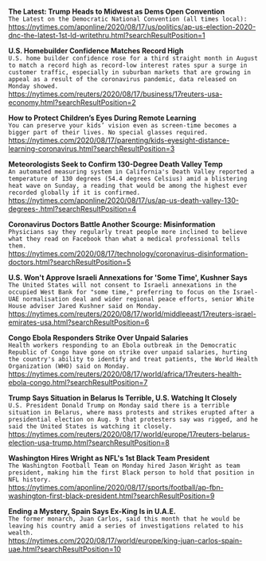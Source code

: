**The Latest: Trump Heads to Midwest as Dems Open Convention**\
`The Latest on the Democratic National Convention (all times local):`\
https://nytimes.com/aponline/2020/08/17/us/politics/ap-us-election-2020-dnc-the-latest-1st-ld-writethru.html?searchResultPosition=1

**U.S. Homebuilder Confidence Matches Record High**\
`U.S. home builder confidence rose for a third straight month in August to match a record high as record-low interest rates spur a surge in customer traffic, especially in suburban markets that are growing in appeal as a result of the coronavirus pandemic, data released on Monday showed.`\
https://nytimes.com/reuters/2020/08/17/business/17reuters-usa-economy.html?searchResultPosition=2

**How to Protect Children’s Eyes During Remote Learning**\
`You can preserve your kids’ vision even as screen-time becomes a bigger part of their lives. No special glasses required.`\
https://nytimes.com/2020/08/17/parenting/kids-eyesight-distance-learning-coronavirus.html?searchResultPosition=3

**Meteorologists Seek to Confirm 130-Degree Death Valley Temp**\
`An automated measuring system in California's Death Valley reported a temperature of 130 degrees (54.4 degrees Celsius) amid a blistering heat wave on Sunday, a reading that would be among the highest ever recorded globally if it is confirmed.`\
https://nytimes.com/aponline/2020/08/17/us/ap-us-death-valley-130-degrees-.html?searchResultPosition=4

**Coronavirus Doctors Battle Another Scourge: Misinformation**\
`Physicians say they regularly treat people more inclined to believe what they read on Facebook than what a medical professional tells them.`\
https://nytimes.com/2020/08/17/technology/coronavirus-disinformation-doctors.html?searchResultPosition=5

**U.S. Won't Approve Israeli Annexations for 'Some Time', Kushner Says**\
`The United States will not consent to Israeli annexations in the occupied West Bank for "some time," preferring to focus on the Israel-UAE normalisation deal and wider regional peace efforts, senior White House adviser Jared Kushner said on Monday.`\
https://nytimes.com/reuters/2020/08/17/world/middleeast/17reuters-israel-emirates-usa.html?searchResultPosition=6

**Congo Ebola Responders Strike Over Unpaid Salaries**\
`Health workers responding to an Ebola outbreak in the Democratic Republic of Congo have gone on strike over unpaid salaries, hurting the country's ability to identify and treat patients, the World Health Organization (WHO) said on Monday. `\
https://nytimes.com/reuters/2020/08/17/world/africa/17reuters-health-ebola-congo.html?searchResultPosition=7

**Trump Says Situation in Belarus Is Terrible, U.S. Watching It Closely**\
`U.S. President Donald Trump on Monday said there is a terrible situation in Belarus, where mass protests and strikes erupted after a presidential election on Aug. 9 that protesters say was rigged, and he said the United States is watching it closely. `\
https://nytimes.com/reuters/2020/08/17/world/europe/17reuters-belarus-election-usa-trump.html?searchResultPosition=8

**Washington Hires Wright as NFL's 1st Black Team President**\
`The Washington Football Team on Monday hired Jason Wright as team president, making him the first Black person to hold that position in NFL history.`\
https://nytimes.com/aponline/2020/08/17/sports/football/ap-fbn-washington-first-black-president.html?searchResultPosition=9

**Ending a Mystery, Spain Says Ex-King Is in U.A.E.**\
`The former monarch, Juan Carlos, said this month that he would be leaving his country amid a series of investigations related to his wealth.`\
https://nytimes.com/2020/08/17/world/europe/king-juan-carlos-spain-uae.html?searchResultPosition=10

